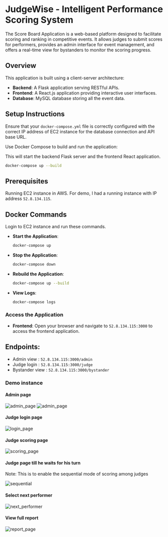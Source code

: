 # JudgeWise - Intelligent Performance Scoring System

The Score Board Application is a web-based platform designed to facilitate scoring and ranking in competitive events. It allows judges to submit scores for performers, provides an admin interface for event management, and offers a real-time view for bystanders to monitor the scoring progress.

## Overview

This application is built using a client-server architecture:
- **Backend**: A Flask application serving RESTful APIs.
- **Frontend**: A React.js application providing interactive user interfaces.
- **Database**: MySQL database storing all the event data.


## Setup Instructions

Ensure that your `docker-compose.yml` file is correctly configured with the correct IP address of EC2 instance for the database connection and API base URL.

Use Docker Compose to build and run the application:

This will start the backend Flask server and the frontend React application.
```bash
docker-compose up --build
```

## Prerequisites

Running EC2 instance in AWS. 
For demo, I had a running instance with IP address `52.8.134.115`. 

## Docker Commands

Login to EC2 instance and run these commands.

- **Start the Application**: 
  ```bash
  docker-compose up
  ```

- **Stop the Application**: 
  ```bash
  docker-compose down
  ```

- **Rebuild the Application**: 
  ```bash
  docker-compose up --build
  ```

- **View Logs**: 
  ```bash
  docker-compose logs
  ```

### Access the Application

- **Frontend**: Open your browser and navigate to `52.8.134.115:3000` to access the frontend application.

## Endpoints:
- Admin view : `52.8.134.115:3000/admin`
- Judge login : `52.8.134.115:3000/judge`
- Bystander view : `52.8.134.115:3000/bystander`

### Demo instance

#### Admin page

![admin_page](./images/admin_page1.png)
![admin_page](./images/admin_page2.png)

#### Judge login page

![login_page](./images/login_page.png)

#### Judge scoring page

![scoring_page](./images/scoring_page.png)

#### Judge page till he waits for his turn
Note: This is to enable the sequential mode of scoring among judges

![sequential](./images/wait_turn_judge.png)

#### Select next performer

![next_performer](./images/next_performer.png)

#### View full report 

![report_page](./images/full_report.png)


